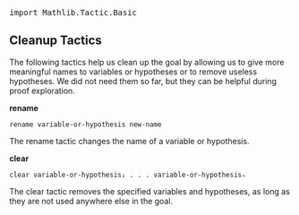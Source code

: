 <pre class="alectryon-io type-info-hidden highlight"><!-- Generator: Alectryon --><span class="alectryon-wsp"><span class="alectryon-token"><span class="kn">import</span> Mathlib.Tactic.Basic</span></span></pre>

## Cleanup Tactics

The following tactics help us clean up the goal by allowing us to give more meaningful names to
variables or hypotheses or to remove useless hypotheses. We did not need them so far, but they can
be helpful during proof exploration.

**rename**
```
rename variable-or-hypothesis new-name
```

The rename tactic changes the name of a variable or hypothesis.

**clear**
```
clear variable-or-hypothesis₁ . . . variable-or-hypothesisₙ
```

The clear tactic removes the specified variables and hypotheses, as long as they
are not used anywhere else in the goal.

